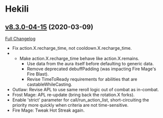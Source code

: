 # Hekili

## [v8.3.0-04-15](https://github.com/Hekili/hekili/tree/v8.3.0-04-15) (2020-03-09)
[Full Changelog](https://github.com/Hekili/hekili/compare/v8.3.0-04-14...v8.3.0-04-15)

- Fix action.X.recharge\_time, not cooldown.X.recharge\_time.  
- - Make action.X.recharge\_time behave like action.X.remains.  
    - Use data from the aura itself before defaulting to generic data.  
    - Remove deprecated debuffPadding (was impacting Fire Mage's Fire Blast).  
    - Revise TimeToReady requirements for abilities that are castableWhileCasting.  
- Outlaw:  Revise APL to use same reroll logic out of combat as in-combat.  
- Frost Mage:  APL re-update (bring back the rotation.X forks).  
- Enable 'strict' parameter for call/run\_action\_list, short-circuiting the priority more quickly when criteria are not time-sensitive.  
- Fire Mage:  Tweak Hot Streak again.  
